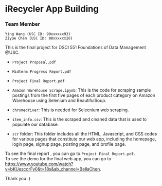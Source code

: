 # iRecycler App Building

### Team Member
	Ying Wang (USC ID: 99xxxxxx93)
	Ziyue Chen (USC ID: 88xxxxxx20)
This is the final project for DSCI 551 Foundations of Data Management @USC.
- `Project Proposal.pdf`
- `Midterm Progress Report.pdf`
- `Project Final Report.pdf`

- `Amazon Warehouse Scrape.ipynb`: This is the code for scraping sample postings from the first five pages of each product category on Amazon Warehouse using Selenium and BeautifulSoup.
- `chromedriver`: This is needed for Selecnium web scraping.
- `item_info.csv`: This is the scraped and cleaned data that is used to populate our database.
- `scr` folder: This folder includes all the HTML, Javascript, and CSS codes for various pages that constitute our web app, including the homepage, login page, signup page, posting page, and profile page.

To see the final report , you can go to `Project Final Report.pdf`. \
To see the demo for the final web app, you can go to https://www.youtube.com/watch?v=bKUescorFy0&t=18s&ab_channel=BellaChen.

Thank you :)
